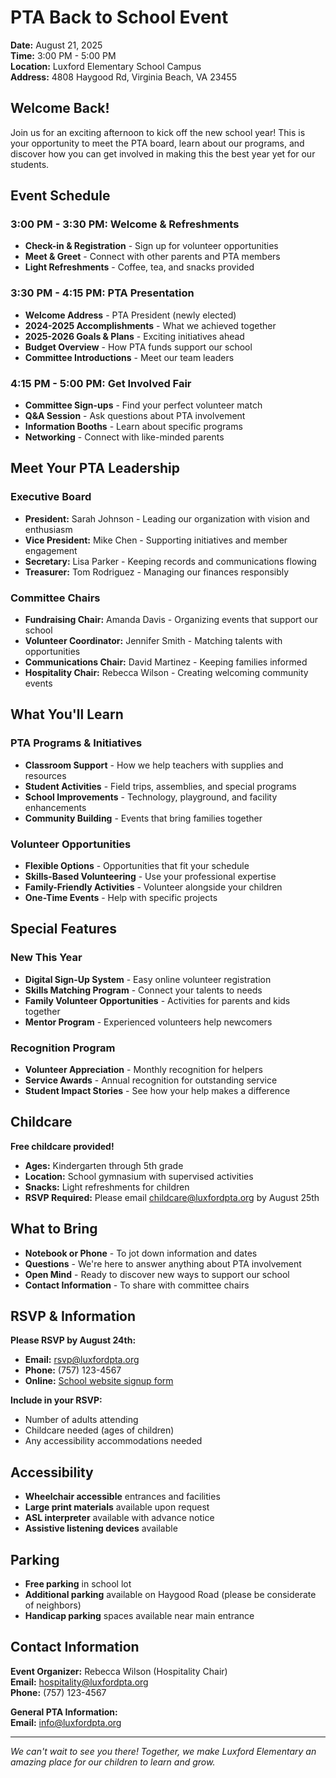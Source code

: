 # PTA Back to School Event

**Date:** August 21, 2025  
**Time:** 3:00 PM - 5:00 PM  
**Location:** Luxford Elementary School Campus  
**Address:** 4808 Haygood Rd, Virginia Beach, VA 23455

## Welcome Back!

Join us for an exciting afternoon to kick off the new school year! This is your opportunity to meet the PTA board, learn about our programs, and discover how you can get involved in making this the best year yet for our students.

## Event Schedule

### 3:00 PM - 3:30 PM: Welcome & Refreshments
- **Check-in & Registration** - Sign up for volunteer opportunities
- **Meet & Greet** - Connect with other parents and PTA members
- **Light Refreshments** - Coffee, tea, and snacks provided

### 3:30 PM - 4:15 PM: PTA Presentation
- **Welcome Address** - PTA President (newly elected)
- **2024-2025 Accomplishments** - What we achieved together
- **2025-2026 Goals & Plans** - Exciting initiatives ahead
- **Budget Overview** - How PTA funds support our school
- **Committee Introductions** - Meet our team leaders

### 4:15 PM - 5:00 PM: Get Involved Fair
- **Committee Sign-ups** - Find your perfect volunteer match
- **Q&A Session** - Ask questions about PTA involvement
- **Information Booths** - Learn about specific programs
- **Networking** - Connect with like-minded parents

## Meet Your PTA Leadership

### Executive Board
- **President:** Sarah Johnson - Leading our organization with vision and enthusiasm
- **Vice President:** Mike Chen - Supporting initiatives and member engagement
- **Secretary:** Lisa Parker - Keeping records and communications flowing
- **Treasurer:** Tom Rodriguez - Managing our finances responsibly

### Committee Chairs
- **Fundraising Chair:** Amanda Davis - Organizing events that support our school
- **Volunteer Coordinator:** Jennifer Smith - Matching talents with opportunities
- **Communications Chair:** David Martinez - Keeping families informed
- **Hospitality Chair:** Rebecca Wilson - Creating welcoming community events

## What You'll Learn

### PTA Programs & Initiatives
- **Classroom Support** - How we help teachers with supplies and resources
- **Student Activities** - Field trips, assemblies, and special programs
- **School Improvements** - Technology, playground, and facility enhancements
- **Community Building** - Events that bring families together

### Volunteer Opportunities
- **Flexible Options** - Opportunities that fit your schedule
- **Skills-Based Volunteering** - Use your professional expertise
- **Family-Friendly Activities** - Volunteer alongside your children
- **One-Time Events** - Help with specific projects

## Special Features

### New This Year
- **Digital Sign-Up System** - Easy online volunteer registration
- **Skills Matching Program** - Connect your talents to needs
- **Family Volunteer Opportunities** - Activities for parents and kids together
- **Mentor Program** - Experienced volunteers help newcomers

### Recognition Program
- **Volunteer Appreciation** - Monthly recognition for helpers
- **Service Awards** - Annual recognition for outstanding service
- **Student Impact Stories** - See how your help makes a difference

## Childcare

**Free childcare provided!**  
- **Ages:** Kindergarten through 5th grade
- **Location:** School gymnasium with supervised activities
- **Snacks:** Light refreshments for children
- **RSVP Required:** Please email [childcare@luxfordpta.org](mailto:childcare@luxfordpta.org) by August 25th

## What to Bring

- **Notebook or Phone** - To jot down information and dates
- **Questions** - We're here to answer anything about PTA involvement
- **Open Mind** - Ready to discover new ways to support our school
- **Contact Information** - To share with committee chairs

## RSVP & Information

**Please RSVP by August 24th:**  
- **Email:** [rsvp@luxfordpta.org](mailto:rsvp@luxfordpta.org)
- **Phone:** (757) 123-4567
- **Online:** [School website signup form](https://luxfordes.vbschools.com/pta-signup)

**Include in your RSVP:**
- Number of adults attending
- Childcare needed (ages of children)
- Any accessibility accommodations needed

## Accessibility

- **Wheelchair accessible** entrances and facilities
- **Large print materials** available upon request
- **ASL interpreter** available with advance notice
- **Assistive listening devices** available

## Parking

- **Free parking** in school lot
- **Additional parking** available on Haygood Road (please be considerate of neighbors)
- **Handicap parking** spaces available near main entrance

## Contact Information

**Event Organizer:** Rebecca Wilson (Hospitality Chair)  
**Email:** [hospitality@luxfordpta.org](mailto:hospitality@luxfordpta.org)  
**Phone:** (757) 123-4567

**General PTA Information:**  
**Email:** [info@luxfordpta.org](mailto:info@luxfordpta.org)

---

*We can't wait to see you there! Together, we make Luxford Elementary an amazing place for our children to learn and grow.*
